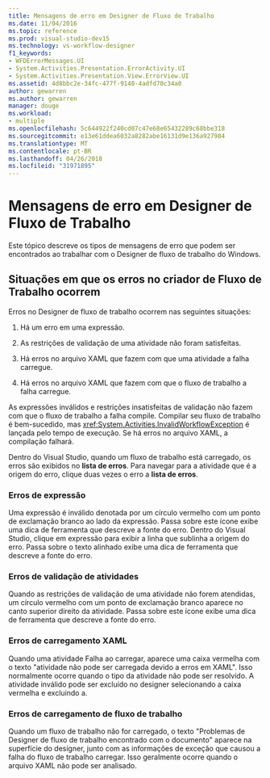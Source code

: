 ```yaml
---
title: Mensagens de erro em Designer de Fluxo de Trabalho
ms.date: 11/04/2016
ms.topic: reference
ms.prod: visual-studio-dev15
ms.technology: vs-workflow-designer
f1_keywords:
- WFDErrorMessages.UI
- System.Activities.Presentation.ErrorActivity.UI
- System.Activities.Presentation.View.ErrorView.UI
ms.assetid: 4d8bbc2e-34fc-477f-9140-4adfd70c34a0
author: gewarren
ms.author: gewarren
manager: douge
ms.workload:
- multiple
ms.openlocfilehash: 5c644922f240cd07c47e68e65432289c68bbe318
ms.sourcegitcommit: e13e61ddea6032a8282abe16131d9e136a927984
ms.translationtype: MT
ms.contentlocale: pt-BR
ms.lasthandoff: 04/26/2018
ms.locfileid: "31971895"
---
```

# <a name="error-messages-in-workflow-designer"></a>Mensagens de erro em Designer de Fluxo de Trabalho

Este tópico descreve os tipos de mensagens de erro que podem ser encontrados ao trabalhar com o Designer de fluxo de trabalho do Windows.

## <a name="situations-in-which-errors-in-the-workflow-designer-occur"></a>Situações em que os erros no criador de Fluxo de Trabalho ocorrem

Erros no Designer de fluxo de trabalho ocorrem nas seguintes situações:

1.  Há um erro em uma expressão.

2.  As restrições de validação de uma atividade não foram satisfeitas.

3.  Há erros no arquivo XAML que fazem com que uma atividade a falha carregue.

4.  Há erros no arquivo XAML que fazem com que o fluxo de trabalho a falha carregue.

As expressões inválidos e restrições insatisfeitas de validação não fazem com que o fluxo de trabalho a falha compile. Compilar seu fluxo de trabalho é bem-sucedido, mas <xref:System.Activities.InvalidWorkflowException> é lançada pelo tempo de execução. Se há erros no arquivo XAML, a compilação falhará.

Dentro do Visual Studio, quando um fluxo de trabalho está carregado, os erros são exibidos no **lista de erros**. Para navegar para a atividade que é a origem do erro, clique duas vezes o erro a **lista de erros**.

### <a name="expression-errors"></a>Erros de expressão
 Uma expressão é inválido denotada por um círculo vermelho com um ponto de exclamação branco ao lado da expressão. Passa sobre este ícone exibe uma dica de ferramenta que descreve a fonte do erro. Dentro do Visual Studio, clique em expressão para exibir a linha que sublinha a origem do erro. Passa sobre o texto alinhado exibe uma dica de ferramenta que descreve a fonte do erro.

### <a name="activity-validation-errors"></a>Erros de validação de atividades
 Quando as restrições de validação de uma atividade não forem atendidas, um círculo vermelho com um ponto de exclamação branco aparece no canto superior direito da atividade. Passa sobre este ícone exibe uma dica de ferramenta que descreve a fonte do erro.

### <a name="xaml-load-errors"></a>Erros de carregamento XAML
 Quando uma atividade Falha ao carregar, aparece uma caixa vermelha com o texto "atividade não pode ser carregada devido a erros em XAML". Isso normalmente ocorre quando o tipo da atividade não pode ser resolvido. A atividade inválido pode ser excluído no designer selecionando a caixa vermelha e excluindo a.

### <a name="workflow-load-errors"></a>Erros de carregamento de fluxo de trabalho
 Quando um fluxo de trabalho não for carregado, o texto "Problemas de Designer de fluxo de trabalho encontrado com o documento" aparece na superfície do designer, junto com as informações de exceção que causou a falha do fluxo de trabalho carregar. Isso geralmente ocorre quando o arquivo XAML não pode ser analisado.